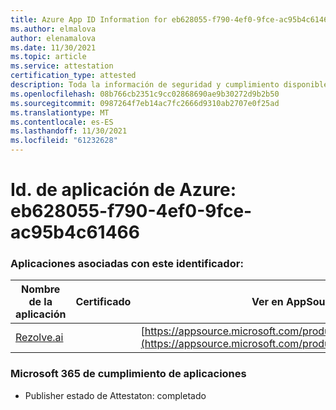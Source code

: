 ```yaml
---
title: Azure App ID Information for eb628055-f790-4ef0-9fce-ac95b4c61466
ms.author: elmalova
author: elenamalova
ms.date: 11/30/2021
ms.topic: article
ms.service: attestation
certification_type: attested
description: Toda la información de seguridad y cumplimiento disponible para eb628055-f790-4ef0-9fce-ac95b4c61466.
ms.openlocfilehash: 08b766cb2351c9cc02868690ae9b30272d9b2b50
ms.sourcegitcommit: 0987264f7eb14ac7fc2666d9310ab2707e0f25ad
ms.translationtype: MT
ms.contentlocale: es-ES
ms.lasthandoff: 11/30/2021
ms.locfileid: "61232628"
---
```

# <a name="azure-app-id-eb628055-f790-4ef0-9fce-ac95b4c61466"></a>Id. de aplicación de Azure: eb628055-f790-4ef0-9fce-ac95b4c61466


### <a name="apps-associated-with-this-id"></a>Aplicaciones asociadas con este identificador:
| **Nombre de la aplicación** | **Certificado** | **Ver en AppSource** |
|--------------|---------------|-----------------------|
| [Rezolve.ai](https://docs.microsoft.com/microsoft-365-app-certification/forward/WA200002724) |  | [https://appsource.microsoft.com/product/office/WA200002724](https://appsource.microsoft.com/product/office/WA200002724) |

### <a name="microsoft-365-app-compliance-status"></a>Microsoft 365 de cumplimiento de aplicaciones
- Publisher estado de Attestaton: completado
